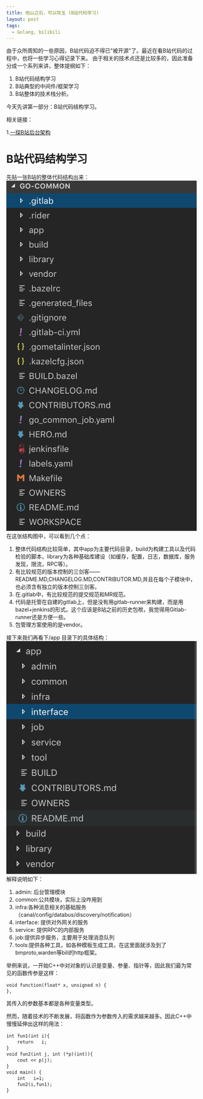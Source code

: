 ```yaml
---
title: 他山之石，可以攻玉 (B站代码学习)
layout: post
tags:
  - Golang, bilibili
---
```



由于众所周知的一些原因，B站代码迫不得已"被开源"了。最近在看B站代码的过程中，也将一些学习心得记录下来。
由于相关的技术点还是比较多的，因此准备分成一个系列来讲，整体提纲如下：
 1. B站代码结构学习
 2. B站典型的中间件/框架学习
 3. B站整体的技术栈分析。
 
今天先讲第一部分：B站代码结构学习。


相关链接：

1.[一探B站后台架构](https://studygolang.com/articles/19995#reply0)


# B站代码结构学习
先贴一张B站的整体代码结构出来：
![](/media/files/2019/05/B站目录结构.png)
在这张结构图中，可以看到几个点：
1. 整体代码结构比较简单，其中app为主要代码目录，build为构建工具以及代码检验的脚本，library为各种基础库建设（如缓存，配置，日志，数据库，服务发现，限流，RPC等）。
2. 有比较规范的版本控制的三剑客——README.MD,CHANGELOG.MD,CONTRIBUTOR.MD,并且在每个子模块中，也必须含有独立的版本控制三剑客。
3. 在.gitlab中，有比较规范的提交规范和MR规范。
4. 代码是托管在自建的gitlab上，但是没有用gitlab-runner来构建，而是用bazel+jenkins的形式。这个应该是B站之前的历史包袱，我觉得用Gitlab-runner还是方便一些。
5. 包管理方案使用的是vendor。

接下来我们再看下/app 目录下的具体结构：
![](/media/files/2019/05/B站:app目录结构.png)
解释说明如下：
1. admin: 后台管理模块
2. common:公共模块，实际上没咋用到
3. infra:各种消息相关的基础服务（canal/config/databus/discovery/notification）
4. interface: 提供对外网关的服务
5. service: 提供RPC的内部服务
6. job:提供异步服务，主要用于处理消息队列
7. tools:提供各种工具，如各种模板生成工具，在这里面就涉及到了bmproto,warden等bili的http框架。 



举例来说，一开始C++中对对象的认识是变量、参量、指针等，因此我们最为常见的函数传参是这样：

    void function(float* x, unsigned n) {
    },
    
其传入的参数基本都是各种变量类型。

然而，随着技术的不断发展，将函数作为参数传入的需求越来越多。因此C++中慢慢延伸出这样的用法：

    int fun1(int i){ 
        return   i; 
    } 
    void fun2(int j, int (*p)(int)){ 
        cout << p(j); 
    } 
    void main() { 
        int   i=1; 
        fun2(i,fun1); 
    } 
    








